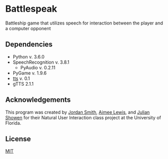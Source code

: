 # Battlespeak
Battleship game that utilizes speech for interaction between the player and a computer opponent

## Dependencies
- Python v. 3.6.0
- SpeechRecognition v. 3.8.1
  - PyAudio v. 0.2.11
- PyGame v. 1.9.6
- [tts](https://github.com/DeepHorizons/tts) v. 0.1
- gTTS 2.1.1

## Acknowledgements
This program was created by [Jordan Smith](https://github.com/Linkraft), [Aimee Lewis](https://github.com/lewisaimeeg), and [Julian Showen](https://github.com/frardvark) for their Natural User Interaction class project at the University of Florida.

## License
[MIT](https://choosealicense.com/licenses/mit/)
